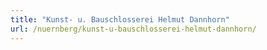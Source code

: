 ```yaml
---
title: "Kunst- u. Bauschlosserei Helmut Dannhorn"
url: /nuernberg/kunst-u-bauschlosserei-helmut-dannhorn/
---
```

